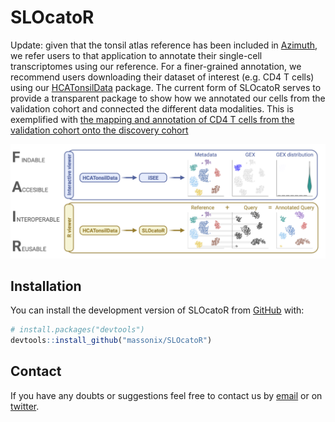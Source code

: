 # SLOcatoR

Update: given that the tonsil atlas reference has been included in [Azimuth](https://azimuth.hubmapconsortium.org/), we refer users to that application to annotate their single-cell transcriptomes using our reference. For a finer-grained annotation, we recommend users downloading their dataset of interest (e.g. CD4 T cells) using our [HCATonsilData](https://bioconductor.org/packages/release/data/experiment/html/HCATonsilData.html) package. The current form of SLOcatoR serves to provide a transparent package to show how we annotated our cells from the validation cohort and connected the different data modalities. This is exemplified with [the mapping and annotation of CD4 T cells from the validation cohort onto the discovery cohort](https://htmlpreview.github.io/?https://github.com/Single-Cell-Genomics-Group-CNAG-CRG/TonsilAtlas/blob/main/scRNA-seq/5-analysis_additional_samples/7.8-transfer_label_validation_cohort_CD4_T.html)



![](inst/images/SLOcatoR_workflow2.png)


## Installation

You can install the development version of SLOcatoR from [GitHub](https://github.com/) with:

``` r
# install.packages("devtools")
devtools::install_github("massonix/SLOcatoR")
```


## Contact

If you have any doubts or suggestions feel free to contact us by [email](ramon.massoni@cnag.crg.eu) or on [twitter](https://twitter.com/rmassonix).
